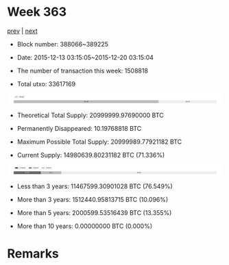 # Week 363

[prev](week0362.md) | [next](week0364.md)

- Block number: 388066~389225

- Date: 2015-12-13 03:15:05~2015-12-20 03:15:04

- The number of transaction this week: 1508818

- Total utxo: 33617169

![](../images/mined_week0363.png)

- Theoretical Total Supply: 20999999.97690000 BTC

- Permanently Disappeared: 10.19768818 BTC

- Maximum Possible Total Supply: 20999989.77921182 BTC

- Current Supply: 14980639.80231182 BTC (71.336%)

![](../images/year_week0363.png)


- Less than 3 years: 11467599.30901028 BTC (76.549%)

- More than 3 years: 1512440.95813715 BTC (10.096%)

- More than 5 years: 2000599.53516439 BTC (13.355%)

- More than 10 years: 0.00000000 BTC (0.000%)

# Remarks

